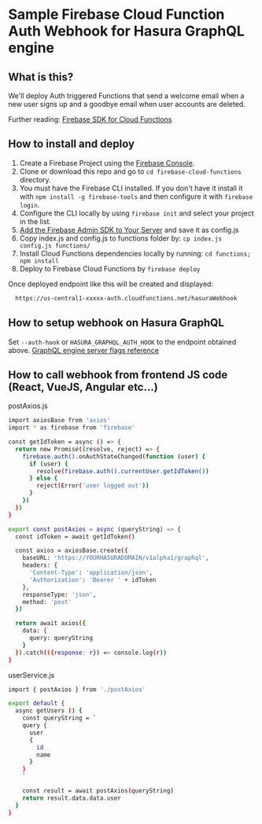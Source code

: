 # Sample Firebase Cloud Function Auth Webhook for Hasura GraphQL engine

## What is this?

We'll deploy Auth triggered Functions that send a welcome email when a new user signs up and a goodbye email when user accounts are deleted.

Further reading: [Firebase SDK for Cloud Functions](https://firebase.google.com/docs/functions/)


## How to install and deploy

 1. Create a Firebase Project using the [Firebase Console](https://console.firebase.google.com).
 1. Clone or download this repo and go to `cd firebase-cloud-functions` directory.
 1. You must have the Firebase CLI installed. If you don't have it install it with `npm install -g firebase-tools` and then configure it with `firebase login`.
 1. Configure the CLI locally by using `firebase init` and select your project in the list.
 1. [Add the Firebase Admin SDK to Your Server](https://firebase.google.com/docs/admin/setup) and save it as config.js
 1. Copy index.js and config.js to functions folder by: `cp index.js config.js functions/`
 1. Install Cloud Functions dependencies locally by running: `cd functions; npm install`
 1. Deploy to Firebase Cloud Functions by `firebase deploy`

 Once deployed endpoint like this will be created and displayed:

  ```bash
    https://us-central1-xxxxx-auth.cloudfunctions.net/hasuraWebhook
  ```

## How to setup webhook on Hasura GraphQL

  Set `--auth-hook` or `HASURA_GRAPHQL_AUTH_HOOK` to the endpoint obtained above.
  [GraphQL engine server flags reference](https://docs.hasura.io/1.0/graphql/manual/deployment/graphql-engine-flags/reference.html)

## How to call webhook from frontend JS code (React, VueJS, Angular etc...)

  postAxios.js
  ```bash
  import axiosBase from 'axios'
  import * as firebase from 'firebase'

  const getIdToken = async () => {
    return new Promise((resolve, reject) => {
      firebase.auth().onAuthStateChanged(function (user) {
        if (user) {
          resolve(firebase.auth().currentUser.getIdToken())
        } else {
          reject(Error('user logged out'))
        }
      })
    })
  }

  export const postAxios = async (queryString) => {
    const idToken = await getIdToken()

    const axios = axiosBase.create({
      baseURL: 'https://YOURHASURADOMAIN/v1alpha1/graphql',
      headers: {
        'Content-Type': 'application/json',
        'Authorization': 'Bearer ' + idToken
      },
      responseType: 'json',
      method: 'post'
    })

    return await axios({
      data: {
        query: queryString
      }
    }).catch(({response: r}) => console.log(r))
  }
  ```

  userService.js
  ```bash
  import { postAxios } from './postAxios'

  export default {
    async getUsers () {
      const queryString = `
      query {
        user
        {
          id
          name
        }
      }
      `

      const result = await postAxios(queryString)
      return result.data.data.user
    }
  }
  ```
